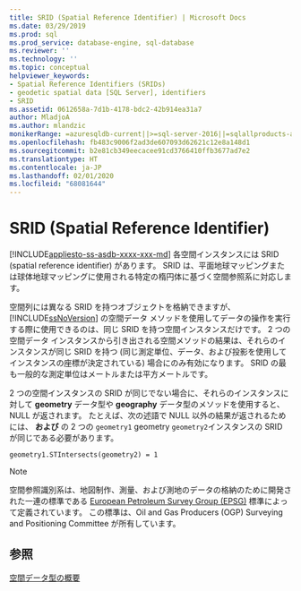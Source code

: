 ```yaml
---
title: SRID (Spatial Reference Identifier) | Microsoft Docs
ms.date: 03/29/2019
ms.prod: sql
ms.prod_service: database-engine, sql-database
ms.reviewer: ''
ms.technology: ''
ms.topic: conceptual
helpviewer_keywords:
- Spatial Reference Identifiers (SRIDs)
- geodetic spatial data [SQL Server], identifiers
- SRID
ms.assetid: 0612658a-7d1b-4178-bdc2-42b914ea31a7
author: MladjoA
ms.author: mlandzic
monikerRange: =azuresqldb-current||>=sql-server-2016||=sqlallproducts-allversions||>=sql-server-linux-2017||=azuresqldb-mi-current
ms.openlocfilehash: fb483c9006f2ad3de607093d62621c12e8a148d1
ms.sourcegitcommit: b2e81cb349eecacee91cd3766410ffb3677ad7e2
ms.translationtype: HT
ms.contentlocale: ja-JP
ms.lasthandoff: 02/01/2020
ms.locfileid: "68081644"
---
```

# <a name="spatial-reference-identifiers-srids"></a>SRID (Spatial Reference Identifier)
[!INCLUDE[appliesto-ss-asdb-xxxx-xxx-md](../../includes/appliesto-ss-asdb-xxxx-xxx-md.md)]
  各空間インスタンスには SRID (spatial reference identifier) があります。 SRID は、平面地球マッピングまたは球体地球マッピングに使用される特定の楕円体に基づく空間参照系に対応します。  
  
 空間列には異なる SRID を持つオブジェクトを格納できますが、 [!INCLUDE[ssNoVersion](../../includes/ssnoversion-md.md)] の空間データ メソッドを使用してデータの操作を実行する際に使用できるのは、同じ SRID を持つ空間インスタンスだけです。 2 つの空間データ インスタンスから引き出される空間メソッドの結果は、それらのインスタンスが同じ SRID を持つ (同じ測定単位、データ、および投影を使用してインスタンスの座標が決定されている) 場合にのみ有効になります。 SRID の最も一般的な測定単位はメートルまたは平方メートルです。  
  
 2 つの空間インスタンスの SRID が同じでない場合に、それらのインスタンスに対して **geometry** データ型や **geography** データ型のメソッドを使用すると、NULL が返されます。 たとえば、次の述語で NULL 以外の結果が返されるためには、 **および** の 2 つの `geometry1` geometry `geometry2`インスタンスの SRID が同じである必要があります。  
  
 `geometry1.STIntersects(geometry2) = 1`  
  
> [!NOTE]  
>  空間参照識別系は、地図制作、測量、および測地のデータの格納のために開発された一連の標準である [European Petroleum Survey Group (EPSG)](https://go.microsoft.com/fwlink/?LinkId=99349) 標準によって定義されています。 この標準は、Oil and Gas Producers (OGP) Surveying and Positioning Committee が所有しています。  
  
## <a name="see-also"></a>参照  
 [空間データ型の概要](../../relational-databases/spatial/spatial-data-types-overview.md)  
  
  
